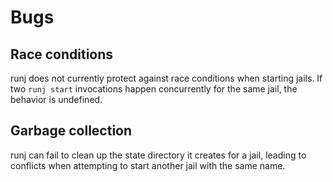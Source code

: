 # Bugs

## Race conditions

runj does not currently protect against race conditions when starting jails.  If
two `runj start` invocations happen concurrently for the same jail, the behavior
is undefined.

## Garbage collection

runj can fail to clean up the state directory it creates for a jail, leading to
conflicts when attempting to start another jail with the same name.
